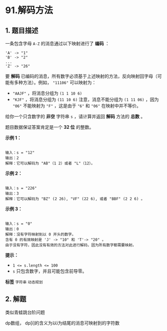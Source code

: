 # 91.解码方法

## 1. 题目描述

一条包含字母 `A-Z` 的消息通过以下映射进行了 **编码** ：

```
'A' -> "1"
'B' -> "2"
...
'Z' -> "26"
```
要 **解码** 已编码的消息，所有数字必须基于上述映射的方法，反向映射回字母（可能有多种方法）。例如， `"11106"` 可以映射为：
-  `"AAJF"` ，将消息分组为 `(1 1 10 6)` 
-  `"KJF"` ，将消息分组为 `(11 10 6)` 
注意，消息不能分组为 `(1 11 06)` ，因为 `"06"` 不能映射为 `"F"` ，这是由于 `"6"` 和 `"06"` 在映射中并不等价。

给你一个只含数字的 **非空** 字符串 `s` ，请计算并返回 **解码** 方法的 **总数** 。

题目数据保证答案肯定是一个 **32 位** 的整数。

 

 **示例 1：** 

```

输入：s = "12"
输出：2
解释：它可以解码为 "AB"（1 2）或者 "L"（12）。

```
 **示例 2：** 

```

输入：s = "226"
输出：3
解释：它可以解码为 "BZ" (2 26), "VF" (22 6), 或者 "BBF" (2 2 6) 。

```
 **示例 3：** 

```

输入：s = "0"
输出：0
解释：没有字符映射到以 0 开头的数字。
含有 0 的有效映射是 'J' -> "10" 和 'T'-> "20" 。
由于没有字符，因此没有有效的方法对此进行解码，因为所有数字都需要映射。

```
 

 **提示：** 
-  `1 <= s.length <= 100` 
-  `s` 只包含数字，并且可能包含前导零。
 
**标签**
`字符串` `动态规划` 


## 2. 解题
类似青蛙跳台阶问题

dp数组， dp[i]的含义为以i为结尾的消息可映射到的字符数

